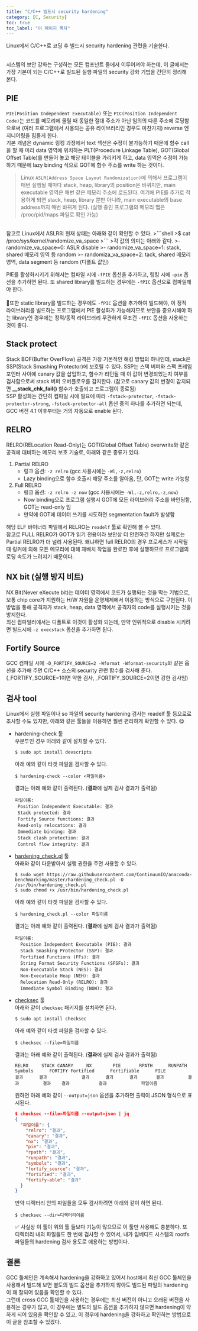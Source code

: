 ```yaml
---
title: "C/C++ 빌드시 security hardening"
category: [C, Security]
toc: true
toc_label: "이 페이지 목차"
---
```


Linux에서 C/C++로 코딩 후 빌드시 security hardening 관련을 기술한다.

<br>
시스템의 보안 강화는 구성하는 모든 컴포넌트 들에서 이루어져야 하는데, 이 글에서는 가장 기본이 되는 C/C++로 빌드된 실행 파일의 security 강화 기법을 간단히 정리해 본다.

## PIE
`PIE(Position Independent Executable)` 또는 `PIC(Position Independent Code)`는 코드를 메모리에 올릴 때 동일한 절대 주소가 아닌 임의의 다른 주소에 로딩함으로써 (여러 프로그램에서 사용되는 공유 라이브러리인 경우도 마찬가지) reverse 엔지니어링을 힘들게 한다.  
기본 개념은 dynamic 링킹 과정에서 text 섹션은 수정이 불가능하기 때문에 함수 call을 할 때 미리 data 영역에 위치하는 PLT(Procedure Linkage Table), GOT(Global Offset Table)를 만들어 놓고 해당 테이블을 가리키게 하고, data 영역은 수정이 가능하기 때문에 lazy binding 식으로 GOT에 함수 주소를 write 하는 것이다.
> Linux `ASLR(Address Space Layout Randomization)`에 의해서 프로그램이 매번 실행될 때마다 stack, heap, library의 position은 바뀌지만, main executable 영역은 매번 같은 메모리 주소에 로드된다. 여기에 PIE를 추가로 적용하게 되면 stack, heap, library 뿐만 아니라, main executable의 base address까지 매번 바뀌게 된다. (실행 중인 프로그램의 메모리 맵은 /proc/pid/maps 파일로 확인 가능)  
<br>
참고로 Linux에서 ASLR의 현재 상태는 아래와 같이 확인할 수 있다.
>```shell
>$ cat /proc/sys/kernel/randomize_va_space
>```
>각 값의 의미는 아래와 같다.
>- randomize_va_space=0: ASLR disable
>- randomize_va_space=1: stack, shared 메모리 영역 등 random
>- randomiza_va_space=2: tack, shared 메모리 영역, data segment 등 random (디폴트 값임)

PIE를 활성화시키기 위해서는 컴파일 시에 `-fPIE` 옵션을 추가하고, 링킹 시에 `-pie` 옵션을 추가하면 된다. 또 shared library를 빌드하는 경우에는 `-fPIC` 옵션으로 컴파일해야 한다.  
<br>
🚩또한 static library를 빌드하는 경우에도 `-fPIC` 옵션을 추가하여 빌드해야, 이 정적 라이브러리를 빌드하는 프로그램에서 PIE 활성화가 가능해지므로 보안을 중요시해야 하는 library인 경우에는 정적/동적 라이브러리 무관하게 무조건 `-fPIC` 옵션을 사용하는 것이 좋다.

## Stack protect
Stack BOF(Buffer OverFlow) 공격은 가장 기본적인 해킹 방법의 하나인데, stack은 SSP(Stack Smashing Protector)에 보호될 수 있다. SSP는 스택 버퍼와 스팩 프레임 포인터 사이에 canary 값을 삽입하고, 함수가 리턴될 때 이 값이 변경되었는지 여부를 검사함으로써 stack 버퍼 오버플로우를 감지한다. (참고로 canary 값의 변경이 감지되면 **__stack_chk_fail()** 함수가 호출되고 프로그램이 종료됨)  
SSP 활성화는 간단히 컴파일 시에 필요에 따라 `-fstack-protector`, `-fstack-protector-strong`, `-fstack-protector-all` 옵션 중의 하나를 추가하면 되는데, GCC 버전 4.1 이후부터는 거의 자동으로 enable 된다.

## RELRO
RELRO(RELocation Read-Only)는 GOT(Global Offset Table) overwrite와 같은 공격에 대비하는 메모리 보호 기술로, 아래와 같은 종류가 있다.
1. Partial RELRO
   - 링크 옵션: `-z relro` (gcc 사용시에는 `-Wl,-z,relro`)
   - Lazy binding으로 함수 호출시 해당 주소를 알아옴, 단, GOT는 write 가능함
1. Full RELRO
   - 링크 옵션: `-z relro -z now` (gcc 사용시에는 `-Wl,-z,relro,-z,now`)
   - Now binding으로 프로그램 실행시 GOT에 모든 라이브러리 주소를 바인딩함, GOT는 read-only 임
   - 만약에 GOT에 데이터 쓰기를 시도하면 segmentation fault가 발생함

해당 ELF 바이너리 파일에서 RELRO는 `readelf` 툴로 확인해 볼 수 있다.  
참고로 FULL RELRO가 GOT가 읽기 전용이라 보안상 더 안전하긴 하지만 실제로는 Partial RELRO가 더 널리 사용된다. 왜냐하면 full RELRO의 경우 프로세스가 시작될 때 링커에 의해 모든 메모리에 대해 재배치 작업을 완료한 후에 실행하므로 프로그램의 로딩 속도가 느려지기 때문이다.

## NX bit (실행 방지 비트)
NX Bit(Never eXecute bit)는 데이터 영역에서 코드가 실행되는 것을 막는 기법으로, 보통 chip core가 지원하는 H/W 자원을 운영체제에서 이용하는 방식으로 구현된다. 이 방법을 통해 공격자가 stack, heap, data 영역에서 공격자의 code를 실행시키는 것을 방지한다.  
최신 컴파일러에서는 디폴트로 이것이 활성화 되는데, 만약 인위적으로 disable 시키려면 빌드시에 `-z execstack` 옵션을 추가하면 된다.

## Fortify Source
GCC 컴파일 시에 `-D_FORTIFY_SOURCE=2 -Wformat -Wformat-security`와 같은 옵션을 추가해 주면 C/C++ 소스의 security 관련 함수를 검사해 준다. (_FORTIFY_SOURCE=1이면 약한 검사, _FORTIFY_SOURCE=2이면 강한 검사임)

## 검사 tool
Linux에서 실행 파일이나 so 파일의 security hardening 검사는 readelf 툴 등으로로 조사할 수도 있지만, 아래와 같은 툴들을 이용하면 훨씬 편리하게 확인할 수 있다. 😋
- hardening-check 툴  
  우분투인 경우 아래와 같이 설치할 수 있다.
  ```shell
  $ sudo apt install devscripts
  ```
  아래 예와 같이 타겟 파일을 검사할 수 있다.
  ```shell
  $ hardening-check --color <파일이름>
  ```
  결과는 아래 예와 같이 출력된다. (**결과**에 실제 검사 결과가 출력됨)
  ```shell
  파일이름:
   Position Independent Executable: 결과
   Stack protected: 결과
   Fortify Source functions: 결과
   Read-only relocations: 결과
   Immediate binding: 결과
   Stack clash protection: 결과
   Control flow integrity: 결과
  ```
- [hardening_check.pl](https://github.com/ProhtMeyhet/hardening-check) 툴  
  아래와 같이 다운받아서 실행 권한을 주면 사용할 수 있다.
  ```shell
  $ sudo wget https://raw.githubusercontent.com/ContinuumIO/anaconda-benchmarking/master/hardening_check.pl -O /usr/bin/hardening_check.pl
  $ sudo chmod +x /usr/bin/hardening_check.pl
  ```
  아래 예와 같이 타겟 파일을 검사할 수 있다.
  ```shell
  $ hardening_check.pl --color 파일이름
  ```
  결과는 아래 예와 같이 출력된다. (**결과**에 실제 검사 결과가 출력됨)
  ```shell
  파일이름:
    Position Independent Executable (PIE): 결과
    Stack Smashing Protector (SSP): 결과
    Fortified Functions (FFs): 결과
    String Format Security Functions (SFSFs): 결과
    Non-Executable Stack (NES): 결과
    Non-Executable Heap (NEH): 결과
    Relocation Read-Only (RELRO): 결과
    Immediate Symbol Binding (NOW): 결과
  ```
- [checksec](https://github.com/slimm609/checksec.sh) 툴  
  아래와 같이 `checksec` 패키지를 설치하면 된다.
  ```shell
  $ sudo apt install checksec
  ```  
  아래 예와 같이 타겟 파일을 검사할 수 있다.
  ```shell
  $ checksec --file=파일이름
  ```
  결과는 아래 예와 같이 출력된다. (**결과**에 실제 검사 결과가 출력됨)
  ```shell
  RELRO     STACK CANARY     NX        PIE       RPATH      RUNPATH      Symbols      FORTIFY Fortified      Fortifiable      FILE
  결과      결과             결과      결과      결과       결과         결과         결과    결과           결과             파일이름
  ```
  원하면 아래 예와 같이 `--output=json` 옵션을 추가하면 출력이 JSON 형식으로 표시된다.
  ```json
  $ checksec --file=파일이름 --output=json | jq
  {
    "파일이름": {
      "relro": "결과",
      "canary": "결과",
      "nx": "결과",
      "pie": "결과",
      "rpath": "결과",
      "runpath": "결과",
      "symbols": "결과",
      "fortify_source": "결과",
      "fortified": "결과",
      "fortify-able": "결과"
    }
  }
  ```
  만약 디렉터리 안의 파일들을 모두 검사하려면 아래와 같이 하면 된다.
  ```shell
  $ checksec --dir=디렉터리이름
  ```
  ✅ 사실상 이 툴이 위의 툴 들보다 기능이 많으므로 이 툴만 사용해도 충분하다. 또 디렉터리 내의 파일들도 한 번에 검사할 수 있어서, 내가 임베디드 시스템의 rootfs 파일들의 hardening 검사 용도로 애용하는 방법이다.

## 결론
GCC 툴체인은 계속해서 hardening을 강화하고 있어서 host에서 최신 GCC 툴체인을 사용해서 빌드해 보면 별도의 빌드 옵션을 추가하지 않아도 빌드된 파일의 hardening이 꽤 잘되어 있음을 확인할 수 있다.  
그런데 cross GCC 툴체인을 사용하는 경우에는 최신 버전이 아니고 오래된 버전을 사용하는 경우가 많고, 이 경우에는 별도의 빌드 옵션을 추가하지 않으면 hardening이 약하게 되어 있음을 확인할 수 있고, 이 경우에 hardening을 강화하고 확인하는 방법으로 이 글을 참조할 수 있겠다.
